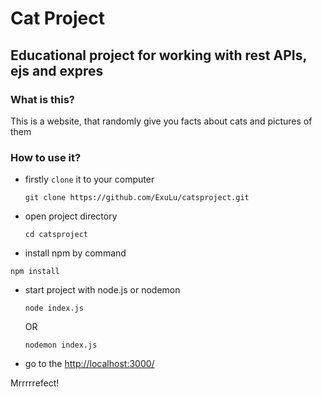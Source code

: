# Cat Project
## Educational project for working with rest APIs, ejs and expres

### What is this?

This is a website, that randomly give you facts about cats and pictures of them

### How to use it?

- firstly `clone` it to your computer
  ```
  git clone https://github.com/ExuLu/catsproject.git
  ```
- open project directory
  ```
  cd catsproject
  ```
 - install npm by command
  ```
  npm install
  ```

- start project with node.js or nodemon
  ```
  node index.js
  ```
  OR
  ```
  nodemon index.js
  ```

- go to the [http://localhost:3000/](http://localhost:3000/)

Mrrrrrefect! 
